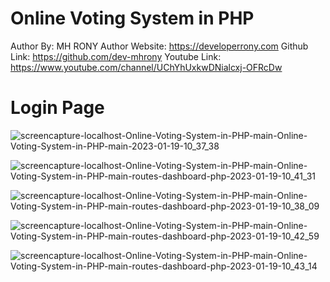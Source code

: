 # Online Voting System in PHP 

Author By: MH RONY
Author Website: https://developerrony.com
Github Link: https://github.com/dev-mhrony
Youtube Link: https://www.youtube.com/channel/UChYhUxkwDNialcxj-OFRcDw


# Login Page
![screencapture-localhost-Online-Voting-System-in-PHP-main-Online-Voting-System-in-PHP-main-2023-01-19-10_37_38](https://user-images.githubusercontent.com/78216965/213357596-c6ab7d1e-95ec-4213-af79-2f500ca56d80.png)

![screencapture-localhost-Online-Voting-System-in-PHP-main-Online-Voting-System-in-PHP-main-routes-dashboard-php-2023-01-19-10_41_31](https://user-images.githubusercontent.com/78216965/213357503-5365f139-a5d8-4adb-9229-c285ad97da71.png)

![screencapture-localhost-Online-Voting-System-in-PHP-main-Online-Voting-System-in-PHP-main-routes-dashboard-php-2023-01-19-10_38_09](https://user-images.githubusercontent.com/78216965/213357592-2f8828b3-9d75-4511-a86d-e5842ac12c2c.png)

![screencapture-localhost-Online-Voting-System-in-PHP-main-Online-Voting-System-in-PHP-main-routes-dashboard-php-2023-01-19-10_42_59](https://user-images.githubusercontent.com/78216965/213357608-e55ed032-c65c-49cb-993c-bf55a4899258.png)

![screencapture-localhost-Online-Voting-System-in-PHP-main-Online-Voting-System-in-PHP-main-routes-dashboard-php-2023-01-19-10_43_14](https://user-images.githubusercontent.com/78216965/213357603-730cc673-fccb-4555-80a0-1856d3fc3899.png)



